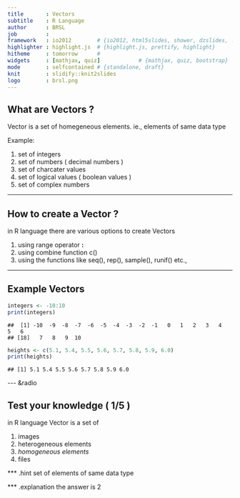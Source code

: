 ```yaml
---
title       : Vectors
subtitle    : R Language
author      : BRSL
job         : 
framework   : io2012        # {io2012, html5slides, shower, dzslides, ...}
highlighter : highlight.js  # {highlight.js, prettify, highlight}
hitheme     : tomorrow      # 
widgets     : [mathjax, quiz]            # {mathjax, quiz, bootstrap}
mode        : selfcontained # {standalone, draft}
knit        : slidify::knit2slides
logo		: brsl.png
---
```


## What are Vectors ?

Vector is a set of homegeneous elements. 
ie., elements of same data type

Example:  
1. set of integers  
2. set of numbers ( decimal numbers )  
3. set of charcater values  
4. set of logical values ( boolean values )  
5. set of complex numbers  

---

## How to create a Vector ?

in R language there are various options to create Vectors  
1. using range operator **:**  
2. using combine function c()  
3. using the functions like seq(), rep(), sample(), runif() etc.,

---

## Example Vectors


```r
integers <- -10:10
print(integers)
```

```
##  [1] -10  -9  -8  -7  -6  -5  -4  -3  -2  -1   0   1   2   3   4   5   6
## [18]   7   8   9  10
```


```r
heights <- c(5.1, 5.4, 5.5, 5.6, 5.7, 5.8, 5.9, 6.0)
print(heights)
```

```
## [1] 5.1 5.4 5.5 5.6 5.7 5.8 5.9 6.0
```


--- &radio
## Test your knowledge ( 1/5 )

in R language Vector is a set of

1. images
2. heterogeneous elements
3. _homogeneous elements_
4. files

*** .hint
set of elements of same data type

*** .explanation
the answer is 2



